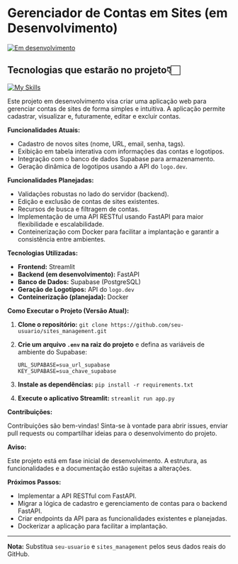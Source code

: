# Gerenciador de Contas em Sites (em Desenvolvimento)

[![Em desenvolvimento](https://img.shields.io/badge/Status-Em%20Desenvolvimento-orange)](https://github.com/seu-usuario/sites_management)


## Tecnologias que estarão no projeto👇🏻
[![My Skills](https://skillicons.dev/icons?i=django,python,supabase,aws,docker)](https://skillicons.dev)

Este projeto em desenvolvimento visa criar uma aplicação web para gerenciar contas de sites de forma simples e intuitiva. A aplicação permite cadastrar, visualizar e, futuramente, editar e excluir contas.

**Funcionalidades Atuais:**

- Cadastro de novos sites (nome, URL, email, senha, tags).
- Exibição em tabela interativa com informações das contas e logotipos.
- Integração com o banco de dados Supabase para armazenamento.
- Geração dinâmica de logotipos usando a API do `logo.dev`.

**Funcionalidades Planejadas:**

- Validações robustas no lado do servidor (backend).
- Edição e exclusão de contas de sites existentes.
- Recursos de busca e filtragem de contas.
- Implementação de uma API RESTful usando FastAPI para maior flexibilidade e escalabilidade.
- Conteinerização com Docker para facilitar a implantação e garantir a consistência entre ambientes.

**Tecnologias Utilizadas:**

- **Frontend:** Streamlit
- **Backend (em desenvolvimento):** FastAPI
- **Banco de Dados:** Supabase (PostgreSQL)
- **Geração de Logotipos:** API do `logo.dev`
- **Conteinerização (planejada):** Docker

**Como Executar o Projeto (Versão Atual):**

1. **Clone o repositório:** `git clone https://github.com/seu-usuario/sites_management.git`
2. **Crie um arquivo `.env` na raiz do projeto** e defina as variáveis de ambiente do Supabase:

   ```
   URL_SUPABASE=sua_url_supabase
   KEY_SUPABASE=sua_chave_supabase
   ```

3. **Instale as dependências:** `pip install -r requirements.txt`
4. **Execute o aplicativo Streamlit:** `streamlit run app.py`

**Contribuições:**

Contribuições são bem-vindas! Sinta-se à vontade para abrir issues, enviar pull requests ou compartilhar ideias para o desenvolvimento do projeto.

**Aviso:**

Este projeto está em fase inicial de desenvolvimento. A estrutura, as funcionalidades e a documentação estão sujeitas a alterações.


**Próximos Passos:**

- Implementar a API RESTful com FastAPI.
- Migrar a lógica de cadastro e gerenciamento de contas para o backend FastAPI.
- Criar endpoints da API para as funcionalidades existentes e planejadas.
- Dockerizar a aplicação para facilitar a implantação.

---

**Nota:** Substitua `seu-usuario` e `sites_management` pelos seus dados reais do GitHub. 
